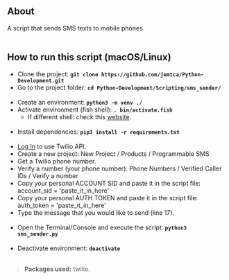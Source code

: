 
## About
A script that sends SMS texts to mobile phones.
\
&nbsp;

## How to run this script (macOS/Linux)
- Clone the project: **`git clone https://github.com/jemtca/Python-Development.git`**
- Go to the project folder: **`cd Python-Development/Scripting/sms_sender/`**
\
&nbsp;
- Create an environment: **`python3 -m venv ./`**
- Activate environment (fish shell): **`. bin/activate.fish`**
    - If different shell: check this [website](https://docs.python.org/3/library/venv.html).
\
&nbsp;
- Install dependencies: **`pip3 install -r requirements.txt`**
\
&nbsp;
- [Log In](https://www.twilio.com/) to use Twilio API.
- Create a new project: New Project / Products / Programmable SMS
- Get a Twilio phone number.
- Verify a number (your phone number): Phone Numbers / Verified Caller IDs / Verify a number
- Copy your personal ACCOUNT SID and paste it in the script file: account_sid = 'paste_it_in_here'
- Copy your personal AUTH TOKEN and paste it in the script file: auth_token = 'paste_it_in_here'
- Type the message that you would like to send (line 17).
\
&nbsp;
- Open the Terminal/Console and execute the script: **`python3 sms_sender.py`**
\
&nbsp;
- Deactivate environment: **`deactivate`**
\
&nbsp;

> **Packages used:** twilio.
